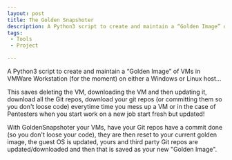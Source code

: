 ```yaml
---
layout: post
title: The Golden Snapshoter
description: A Python3 script to create and maintain a “Golden Image” of VMs in VMWare Workstation (for the moment) on either a Windows or Linux hosts!
tags:
 - Tools
 - Project

---
```

A Python3 script to create and maintain a “Golden Image” of VMs in VMWare Workstation (for the moment) on either a Windows or Linux host...

This saves deleting the VM, downloading the VM and then updating it, download all the Git repos, download your git repos (or committing them so you don't loose code) everytime time you mess up a VM or in the case of Pentesters when you start work on a new job start fresh but updated!

With GoldenSnapshoter your VMs, have your Git repos have a commit done (so you don't loose your code), they are then reset to your current golden image, the guest OS is updated, yours and third party Git repos are updated/downloaded and then that is saved as your new "Golden Image".
